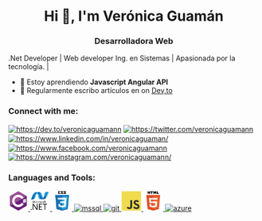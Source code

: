 <h1 align="center">Hi 👋, I'm Verónica Guamán</h1>
<h3 align="center">Desarrolladora Web</h3>

.Net Developer | Web developer
Ing. en Sistemas | Apasionada por la tecnología. |


- 🌱 Estoy aprendiendo **Javascript Angular API**
- 📝 Regularmente escribo artículos en on [Dev,to](Dev,to)

<h3 align="left">Connect with me:</h3>
<p align="left">
<a href="https://dev.to/https://dev.to/veronicaguamann" target="blank"><img align="center" src="https://cdn.jsdelivr.net/npm/simple-icons@3.0.1/icons/dev-dot-to.svg" alt="https://dev.to/veronicaguamann" height="30" width="40" /></a>
<a href="https://twitter.com/https://twitter.com/veronicaguamann" target="blank"><img align="center" src="https://cdn.jsdelivr.net/npm/simple-icons@3.0.1/icons/twitter.svg" alt="https://twitter.com/veronicaguamann" height="30" width="40" /></a>
<a href="https://linkedin.com/in/https://www.linkedin.com/in/veronicaguaman/" target="blank"><img align="center" src="https://cdn.jsdelivr.net/npm/simple-icons@3.0.1/icons/linkedin.svg" alt="https://www.linkedin.com/in/veronicaguaman/" height="30" width="40" /></a>
<a href="https://fb.com/https://www.facebook.com/veronicaguamann" target="blank"><img align="center" src="https://cdn.jsdelivr.net/npm/simple-icons@3.0.1/icons/facebook.svg" alt="https://www.facebook.com/veronicaguamann" height="30" width="40" /></a>
<a href="https://instagram.com/https://www.instagram.com/veronicaguamann/" target="blank"><img align="center" src="https://cdn.jsdelivr.net/npm/simple-icons@3.0.1/icons/instagram.svg" alt="https://www.instagram.com/veronicaguamann/" height="30" width="40" /></a>
</p>

<h3 align="left">Languages and Tools:</h3>
<p align="left">  <a href="https://www.w3schools.com/cs/" target="_blank"> <img src="https://raw.githubusercontent.com/devicons/devicon/master/icons/csharp/csharp-original.svg" alt="csharp" width="40" height="40"/> </a> <a href="https://dotnet.microsoft.com/" target="_blank"> <img src="https://raw.githubusercontent.com/devicons/devicon/master/icons/dot-net/dot-net-original-wordmark.svg" alt="dotnet" width="40" height="40"/> </a> <a href="https://www.w3schools.com/css/" target="_blank"> <img src="https://raw.githubusercontent.com/devicons/devicon/master/icons/css3/css3-original-wordmark.svg" alt="css3" width="40" height="40"/> </a>  <a href="https://www.microsoft.com/en-us/sql-server" target="_blank"> <img src="https://cdn.worldvectorlogo.com/logos/microsoft-sql-server.svg" alt="mssql" width="40" height="40"/> </a>  <a href="https://git-scm.com/" target="_blank"> <img src="https://www.vectorlogo.zone/logos/git-scm/git-scm-icon.svg" alt="git" width="40" height="40"/>  <a href="https://developer.mozilla.org/en-US/docs/Web/JavaScript" target="_blank"> <img src="https://raw.githubusercontent.com/devicons/devicon/master/icons/javascript/javascript-original.svg" alt="javascript" width="40" height="40"/> </a> </a> <a href="https://www.w3.org/html/" target="_blank"> <img src="https://raw.githubusercontent.com/devicons/devicon/master/icons/html5/html5-original-wordmark.svg" alt="html5" width="40" height="40"/> </a><a href="https://azure.microsoft.com/en-in/" target="_blank"> <img src="https://www.vectorlogo.zone/logos/microsoft_azure/microsoft_azure-icon.svg" alt="azure" width="40" height="40"/> </a></p>


